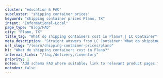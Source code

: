 ```yaml
---
cluster: "education & FAQ"
subcluster: "shipping container prices"
keyword: "shipping container prices Plano, TX"
intent: "Informational-Local"
page_type: "Blog/FAQ"
city: "Plano, TX"
title_tag: "What do shipping containers cost in Plano? | LC Container"
meta_description: "Straight answers from LC Container: What do shipping containers cost in Plano?. Local expertise Since 2003."
url_slug: "/learn/shipping-container-prices/plano"
h1: "What do shipping containers cost in Plano?"
internal_links: "/faq,/delivery,/inventory"
priority: 1
notes: "Add schema FAQ where suitable; link to relevant product pages."
noindex: false
---
```


<!-- TODO: Add unique city/inventory copy, images, and internal links here. -->
